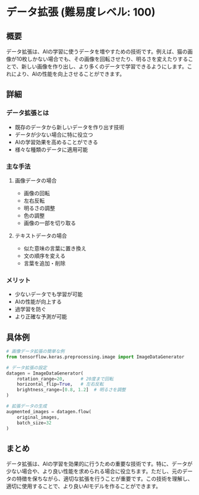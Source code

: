 # データ拡張 (難易度レベル: 100)

## 概要
データ拡張は、AIの学習に使うデータを増やすための技術です。例えば、猫の画像が10枚しかない場合でも、その画像を回転させたり、明るさを変えたりすることで、新しい画像を作り出し、より多くのデータで学習できるようにします。これにより、AIの性能を向上させることができます。

## 詳細
### データ拡張とは
- 既存のデータから新しいデータを作り出す技術
- データが少ない場合に特に役立つ
- AIの学習効果を高めることができる
- 様々な種類のデータに適用可能

### 主な手法
1. 画像データの場合
   - 画像の回転
   - 左右反転
   - 明るさの調整
   - 色の調整
   - 画像の一部を切り取る

2. テキストデータの場合
   - 似た意味の言葉に置き換え
   - 文の順序を変える
   - 言葉を追加・削除

### メリット
- 少ないデータでも学習が可能
- AIの性能が向上する
- 過学習を防ぐ
- より正確な予測が可能

## 具体例
```python
# 画像データ拡張の簡単な例
from tensorflow.keras.preprocessing.image import ImageDataGenerator

# データ拡張の設定
datagen = ImageDataGenerator(
    rotation_range=20,      # 20度まで回転
    horizontal_flip=True,   # 左右反転
    brightness_range=[0.8, 1.2]  # 明るさを調整
)

# 拡張データの生成
augmented_images = datagen.flow(
    original_images,
    batch_size=32
)
```

## まとめ
データ拡張は、AIの学習を効果的に行うための重要な技術です。特に、データが少ない場合や、より良い性能を求められる場合に役立ちます。ただし、元のデータの特徴を保ちながら、適切な拡張を行うことが重要です。この技術を理解し、適切に使用することで、より良いAIモデルを作ることができます。 
